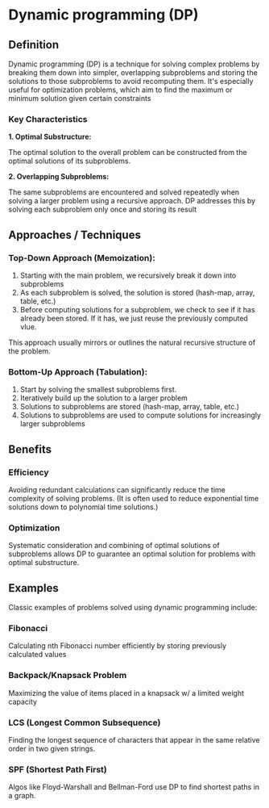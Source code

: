 # Dynamic programming (DP) 

## Definition

Dynamic programming (DP) is a technique for solving complex problems by breaking them down into simpler, overlapping 
subproblems and storing the solutions to those subproblems to avoid recomputing them. It's especially useful for 
optimization problems, which aim to find the maximum or minimum solution given certain constraints

### Key Characteristics

**1. Optimal Substructure:**

The optimal solution to the overall problem can be constructed from the optimal solutions of its subproblems.

**2. Overlapping Subproblems:**

The same subproblems are encountered and solved repeatedly when solving a larger problem using a recursive approach. DP
addresses this by solving each subproblem only once and storing its result


## Approaches / Techniques

### **Top-Down Approach (Memoization):**

1. Starting with the main problem, we recursively break it down into subproblems
2. As each subproblem is solved, the solution is stored (hash-map, array, table, etc.)
3. Before computing solutions for a subproblem, we check to see if it has already been stored. If it has, we just reuse 
the previously computed vlue. 

This approach usually mirrors or outlines the natural recursive structure of the problem. 

### **Bottom-Up Approach (Tabulation):**

1. Start by solving the smallest subproblems first. 
2. Iteratively build up the solution to a larger problem
3. Solutions to subproblems are stored (hash-map, array, table, etc.)
4. Solutions to subproblems are used to compute solutions for increasingly larger subproblems


## Benefits

### **Efficiency**

Avoiding redundant calculations can significantly reduce the time complexity of
solving problems. (It is often used to reduce exponential time solutions down to 
polynomial time solutions.)

### **Optimization**

Systematic consideration and combining of optimal solutions of subproblems allows
DP to guarantee an optimal solution for problems with optimal substructure.

## Examples

Classic examples of problems solved using dynamic programming include:


### Fibonacci 

Calculating nth Fibonacci number efficiently by storing previously calculated 
values

### Backpack/Knapsack Problem

Maximizing the value of items placed in a knapsack w/ a limited weight capacity

### LCS (Longest Common Subsequence)

Finding the longest sequence of characters that appear in the same relative order
in two given strings. 

### SPF (Shortest Path First)

Algos like Floyd-Warshall and Bellman-Ford use DP to find shortest paths in a graph.



